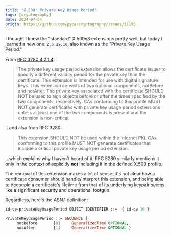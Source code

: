 ```yaml
---
title: "X.509: Private Key Usage Period"
tags: [cryptography]
date: 2024-07-04
origin: https://github.com/pyca/cryptography/issues/11195
---
```


I thought I knew the "standard" X.509v3 extensions pretty well, but
today I learned a new one: `2.5.29.16`, also known as the
"Private Key Usage Period."

From [RFC 3280 4.2.1.4]:

> The private key usage period extension allows the certificate issuer
> to specify a different validity period for the private key than the
> certificate.  This extension is intended for use with digital
> signature keys.  This extension consists of two optional components,
> notBefore and notAfter.  The private key associated with the
> certificate SHOULD NOT be used to sign objects before or after the
> times specified by the two components, respectively.  CAs conforming
> to this profile MUST NOT generate certificates with private key usage
> period extensions unless at least one of the two components is
> present and the extension is non-critical.

...and also from RFC 3280:

> This extension SHOULD NOT be used within the Internet PKI.  CAs
> conforming to this profile MUST NOT generate certificates that
> include a critical private key usage period extension.

...which explains why I haven't heard of it. RFC 5280 similarly
mentions it only in the context of explicitly **not** including it
in the defined X.509 profile.

The removal of this extension makes a lot of sense: it's not clear how
a certificate consumer should handle/interpret this extension, and being
able to decouple a certificate's lifetime from that of its underlying keypair
seems like a significant security and operational footgun.

Regardless, here's the ASN.1 definition:

```asn1
id-ce-privateKeyUsagePeriod OBJECT IDENTIFIER ::=  { id-ce 16 }

PrivateKeyUsagePeriod ::= SEQUENCE {
     notBefore       [0]     GeneralizedTime OPTIONAL,
     notAfter        [1]     GeneralizedTime OPTIONAL }
```

[RFC 3280 4.2.1.4]: https://www.rfc-editor.org/rfc/rfc3280#section-4.2.1.4
